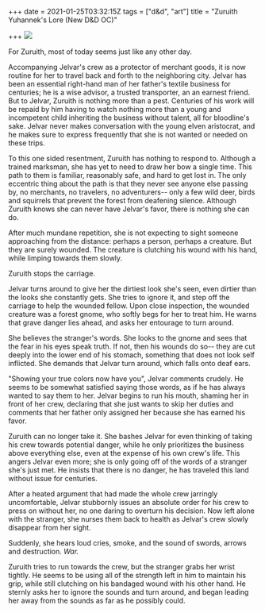 +++
date = 2021-01-25T03:32:15Z
tags = ["d&d", "art"]
title = "Zuruith Yuhannek's Lore (New D&D OC)"

+++
![](/uploads/untitled152-1.png)

For Zuruith, most of today seems just like any other day.

Accompanying Jelvar's crew as a protector of merchant goods, it is now routine for her to travel back and forth to the neighboring city. Jelvar has been an essential right-hand man of her father's textile business for centuries; he is a wise advisor, a trusted transporter, an an earnest friend. But to Jelvar, Zuruith is nothing more than a pest. Centuries of his work will be repaid by him having to watch nothing more than a young and incompetent child inheriting the business without talent, all for bloodline's sake. Jelvar never makes conversation with the young elven aristocrat, and he makes sure to express frequently that she is not wanted or needed on these trips.

To this one sided resentment, Zuruith has nothing to respond to. Although a trained marksman, she has yet to need to draw her bow a single time. This path to them is familiar, reasonably safe, and hard to get lost in. The only eccentric thing about the path is that they never see anyone else passing by, no merchants, no travelers, no adventurers-- only a few wild deer, birds and squirrels that prevent the forest from deafening silence. Although Zuruith knows she can never have Jelvar's favor, there is nothing she can do.

After much mundane repetition, she is not expecting to sight someone approaching from the distance: perhaps a person, perhaps a creature. But they are surely wounded. The creature is clutching his wound with his hand, while limping towards them slowly.

Zuruith stops the carriage.

Jelvar turns around to give her the dirtiest look she's seen, even dirtier than the looks she constantly gets. She tries to ignore it, and step off the carriage to help the wounded fellow. Upon close inspection, the wounded creature was a forest gnome, who softly begs for her to treat him. He warns that grave danger lies ahead, and asks her entourage to turn around.

She believes the stranger's words. She looks to the gnome and sees that the fear in his eyes speak truth. If not, then his wounds do so-- they are cut deeply into the lower end of his stomach, something that does not look self inflicted. She demands that Jelvar turn around, which falls onto deaf ears.

"Showing your true colors now have you", Jelvar comments crudely. He seems to be somewhat satisfied saying those words, as if he has always wanted to say them to her. Jelvar begins to run his mouth, shaming her in front of her crew, declaring that she just wants to skip her duties and comments that her father only assigned her because she has earned his favor.

Zuruith can no longer take it. She bashes Jelvar for even thinking of taking his crew towards potential danger, while he only prioritizes the business above everything else, even at the expense of his own crew's life. This angers Jelvar even more; she is only going off of the words of a stranger she's just met. He insists that there is no danger, he has traveled this land without issue for centuries.

After a heated argument that had made the whole crew jarringly uncomfortable, Jelvar stubbornly issues an absolute order for his crew to press on without her, no one daring to overturn his decision. Now left alone with the stranger, she nurses them back to health as Jelvar's crew slowly disappear from her sight.

Suddenly, she hears loud cries, smoke, and the sound of swords, arrows and destruction. _War._

Zuruith tries to run towards the crew, but the stranger grabs her wrist tightly. He seems to be using all of the strength left in him to maintain his grip, while still clutching on his bandaged wound with his other hand. He sternly asks her to ignore the sounds and turn around, and began leading her away from the sounds as far as he possibly could.